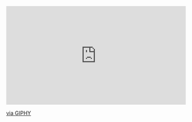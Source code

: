 <iframe src="https://giphy.com/embed/DBqr5JfVORb56" width="480" height="265" frameBorder="0" class="giphy-embed" allowFullScreen></iframe><p><a href="https://giphy.com/gifs/camp-DBqr5JfVORb56">via GIPHY</a></p>

